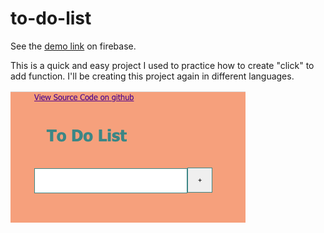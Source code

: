 # to-do-list

See the [demo link](https://to-do-list-tr.web.app) on firebase.

This is a quick and easy project I used to practice how to create "click" to add function. I'll be creating this project again in different languages. 

![demo screen shot](/--demo.png)
